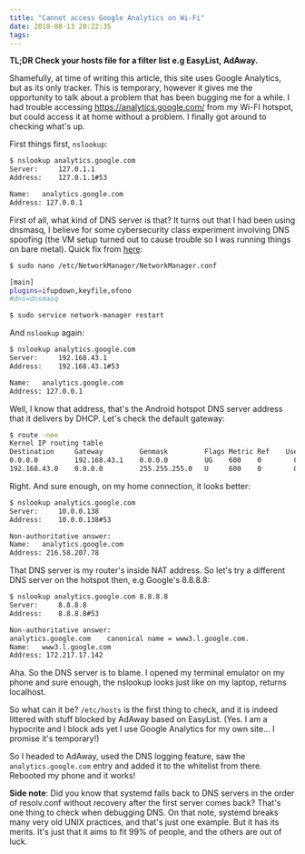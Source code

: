 ```yaml
---
title: "Cannot access Google Analytics on Wi-Fi"
date: 2018-08-13 20:22:35
tags:
---
```


**TL;DR Check your hosts file for a filter list e.g EasyList, AdAway.**

Shamefully, at time of writing this article, this site uses Google Analytics, but as its only tracker. This is temporary, however it gives me the opportunity to talk about a problem that has been bugging me for a while. I had trouble accessing https://analytics.google.com/ from my Wi-FI hotspot, but could access it at home without a problem. I finally got around to checking what's up.

First things first, `nslookup`: 

``` bash
$ nslookup analytics.google.com
Server:		127.0.1.1
Address:	127.0.1.1#53

Name:	analytics.google.com
Address: 127.0.0.1
```

First of all, what kind of DNS server is that? It turns out that I had been using dnsmasq, I believe for some cybersecurity class experiment involving DNS spoofing (the VM setup turned out to cause trouble so I was running things on bare metal). Quick fix from [here](https://askubuntu.com/a/627900):

``` bash
$ sudo nano /etc/NetworkManager/NetworkManager.conf

[main]
plugins=ifupdown,keyfile,ofono
#dns=dnsmasq

$ sudo service network-manager restart
```

And `nslookup` again:

``` bash
$ nslookup analytics.google.com
Server:		192.168.43.1
Address:	192.168.43.1#53

Name:	analytics.google.com
Address: 127.0.0.1
```

Well, I know that address, that's the Android hotspot DNS server address that it delivers by DHCP. Let's check the default gateway:

``` bash
$ route -nee
Kernel IP routing table
Destination     Gateway         Genmask         Flags Metric Ref    Use Iface    MSS   Window irtt
0.0.0.0         192.168.43.1    0.0.0.0         UG    600    0        0 wlp2s0   0     0      0
192.168.43.0    0.0.0.0         255.255.255.0   U     600    0        0 wlp2s0   0     0      0
```

Right. And sure enough, on my home connection, it looks better:

``` bash
$ nslookup analytics.google.com
Server:		10.0.0.138
Address:	10.0.0.138#53

Non-authoritative answer:
Name:	analytics.google.com
Address: 216.58.207.78
```

That DNS server is my router's inside NAT address. So let's try a different DNS server on the hotspot then, e.g Google's 8.8.8.8:

``` bash
$ nslookup analytics.google.com 8.8.8.8
Server:		8.8.8.8
Address:	8.8.8.8#53

Non-authoritative answer:
analytics.google.com	canonical name = www3.l.google.com.
Name:	www3.l.google.com
Address: 172.217.17.142
```

Aha. So the DNS server is to blame. I opened my terminal emulator on my phone and sure enough, the nslookup looks just like on my laptop, returns localhost. 

So what can it be? `/etc/hosts` is the first thing to check, and it is indeed littered with stuff blocked by AdAway based on EasyList. (Yes. I am a hypocrite and I block ads yet I use Google Analytics for my own site... I promise it's temporary!)

So I headed to AdAway, used the DNS logging feature, saw the `analytics.google.com` entry and added it to the whitelist from there. Rebooted my phone and it works!

**Side note**: Did you know that systemd falls back to DNS servers in the order of resolv.conf without recovery after the first server comes back? That's one thing to check when debugging DNS. On that note, systemd breaks many very old UNIX practices, and that's just one example. But it has its merits. It's just that it aims to fit 99% of people, and the others are out of luck.